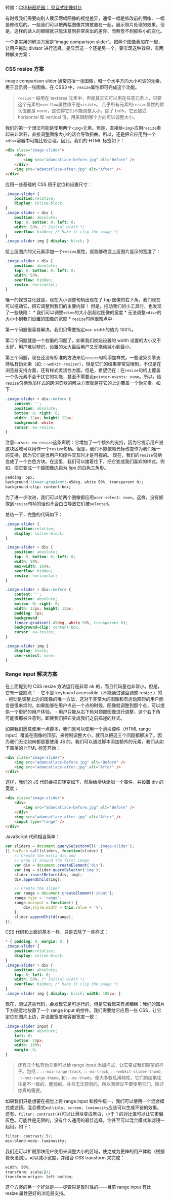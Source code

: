 转摘：[CSS秘密花园： 交互式图像对比](http://www.w3cplus.com/css3/css-secrets/interactive-image-comparison.html)

有时候我们需要向别人展示两幅图像的视觉差异，通常一幅是修改前的图像、一幅是修改后的。一般我们可以把两幅图像并排放置在一起，展示照片处理的效果。但是，这样的话人的眼睛就只能注意到非常突出的差异、而察觉不到那些小的变化。

一个更实用的解决方案是“image comparison slider”。把两个图像叠加在一起，让用户拖动 divisor 进行选择，是显示这一个还是另一个。要实现这种效果，有两种解决方案：

### CSS resize 方案
image comparison slider 通常包括一张图像，和一个水平方向大小可调的元素，用于显示另一张图像。在 CSS3 中，`resize`属性即可完成这个功能。

> `resize`一般用在 textarea 元素中，但是其实它可以用在任意元素上，只要这个元素的`overflow`属性值不是`visible`。
> 几乎所有元素的`resize`属性的默认值都是 none，这使得它们不能调整大小。除了 both，它还接受 horizontal 和 vertical 值，用来限制哪个方向可以调整大小。

我们的第一个想法可能是使用两个`<img>`元素。但是，直接给`<img>`应用`resize`看起来非常丑，直接调整图像大小的话会导致扭曲。所以，还是把它应用到一个`<div>`容器中可能比较合理。因此，我们的 HTML 标签如下：

```html
<div class="image-slider">
    <div>
        <img src="adamcatlace-before.jpg" alt="Before" />
    </div>
    <img src="adamcatlace-after.jpg" alt="After" />
</div>
```

应用一些基础的 CSS 用于定位和设置尺寸：

```css
.image-slider {
    position:relative;
    display: inline-block;
}
.image-slider > div {
    position: absolute;
    top: 0; bottom: 0; left: 0;
    width: 50%; /* Initial width */
    overflow: hidden; /* Make it clip the image */
}
.image-slider img { display: block; }
```

给上层图片的父元素添加一个`resize`属性，就能够改变上层图片显示的宽度了：

```css
.image-slider > div {
    position: absolute;
    top: 0; bottom: 0; left: 0;
    width: 50%;
    overflow: hidden;
    resize: horizontal;
}
```
唯一的视觉变化就是，现在大小调整句柄出现在了 top 图像的右下角。我们现在可以拖动它，把它调整到我们的主要内容！
但是，拖动我们的小工具时，也发现了一些缺陷：
    * 我们可以调整`<div>`的大小到超过图像的宽度
    * 无法调整`<div>`的大小小到我们设置的图像的宽度
    * `resize`句柄很难点中

第一个问题很容易解决。我们只需要指定`max-width`的值为 100%。

第二个问题就是一个权衡的问题了，如果我们初始设置的 width 设置的太小又不太好，用户难以辨识，设置的太大最后用户又无拖动减小到最小。

第三个问题，现在还没有标准的方法来给`resize`句柄添加样式。一些渲染引擎支持私有伪元素（如`::-webkit-resizer`），但是它们的结果非常受限制，不仅是在浏览器支持方面，还有样式灵活性方面。但是，希望仍在：在`resize`句柄上覆盖一个伪元素不会干扰它的功能，甚至不需要设`pointer-events: none`。所以，给`resize`句柄添加样式的跨浏览器的解决方案就是在它的上边覆盖一个伪元素。如下：

```css
.image-slider > div::before {
    content: '';
    position: absolute;
    bottom: 0; right: 0;
    width: 12px; height: 12px;
    background: white;
    cursor: ew-resize;
}
```

注意`cursor: ew-resize`这条声明：它增加了一个额外的支持，因为它提示用户说这块区域可以用作一个`resize`句柄。但是，我们不能依赖光标改变作为我们唯一的支持，因为它们是当用户和控件交互时才是可视的。
现在，我们的`resize`句柄变成了一个白色方块。在这里，我们可以接着往下，把它变成我们喜欢的样式。例如，把它变成一个距图像边距为 5px 的白色三角形。

```css
padding: 5px;
background:linear-gradient(-45deg, white 50%, transparent 0);
background-clip: content-box;
```

为了进一步改进，我们可以给两个图像都应用`user-select: none`。这样，没有抓取到`resize`句柄的话也不会白白导致它们被`selected`。

总结一下，完整的代码如下：

```css
.image-slider {
    position:relative;
    display: inline-block;
}

.image-slider > div {
    position: absolute;
    top: 0; bottom: 0; left: 0;
    width: 50%;
    max-width: 100%;
    overflow: hidden;
    resize: horizontal;
}

.image-slider > div::before {
    content: '';
    position: absolute;
    bottom: 0; right: 0;
    width: 12px; height: 12px;
    padding: 5px;
    background:
    linear-gradient(-45deg, white 50%, transparent 0);
    background-clip: content-box;
    cursor: ew-resize;
}

.image-slider img {
    display: block;
    user-select: none;
}
```

### Range input 解决方案
在上面提到的 CSS resize 方法运行是非常 ok 的，而且代码量也非常小。但是，它有一些缺点：
    - 它不是 keyboard accessible（不能通过键盘调整 resize ）的
    - 拖动是调整上边的图像的唯一方法，这对于非常大的图像和有运动障碍的用户而言是很麻烦的。如果能够在用户点击一个点的时候，图像就调整到那个点，可以提供一个更好的用户体验。
    - 用户只能从右下角对顶部图像进行调整，这个右下角可能很那被注意到，即使我们把它变成我们之前描述的样式。

如果我们愿意使用一点脚本，我们就可以使用一个滑块控件（HTML range input）覆盖在图像的顶部，来控制调整大小，就可以把这三个问题都解决了。因为我们无论如何都是要使用 JS 的，我们可以通过脚本添加额外的元素，我们从如下简单的 HTML 标签开始：

```html
<div class="image-slider">
    <img src="adamcatlace-before.jpg" alt="Before" />
    <img src="adamcatlace-after.jpg" alt="After" />
</div>
```

这样，我们的 JS 代码会把它转变如下，然后给滑块添加一个事件，并设置 div 的宽度：

```html
<div class="image-slider">
    <div>
        <img src="adamcatlace-before.jpg" alt="Before" />
    </div>
    <img src="adamcatlace-after.jpg" alt="After" />
    <input type="range" />
</div>
```

JavaScript 代码相当简单：

```javascript
var sliders = document.querySelectorAll('.image-slider');
[].forEach.call(sliders, function(slider) {
    // Create the extra div and
    // wrap it around the first image
    var div = document.createElement('div');
    var img = slider.querySelector('img');
    slider.insertBefore(div, img);
    div.appendChild(img);

    // Create the slider
    var range = document.createElement('input');
    range.type = 'range';
    range.oninput = function() {
        div.style.width = this.value + '%';
    };
    slider.appendChild(range);
});
```

CSS 代码和上面的基本一样，只是去除了一些样式：

```css
* { padding: 0; margin: 0; }
.image-slider {
    position:relative;
    display: inline-block;
}
.image-slider > div {
    position: absolute;
    top: 0; left: 0;
    width: 50%; /* Initial width */
    overflow: hidden; /* Make it clip the image */
}
.image-slider img { display: block; width: 100vw; }
```

现在，测试这些代码，会发现它是可运行的，但是它看起来有点糟糕：我们的图片下方随意地放置了一个 range input 的控件。我们需要给它应用一些 CSS，让它定位在图片上边，并设置宽度和容器宽度一致：

```css
.image-slider input {
    position: absolute;
    left: 0;
    bottom: 10px;
    width: 100%;
    margin: 0;
}
```

> 还有几个私有伪元素可以给 range input 添加样式，让它变成我们期望的样子。包括：`::-moz-range-track`, `::-ms-track`, `::-webkit-slider-thumb`, `::-moz-range-thumb`, 和`::-ms-thumb`。像大多数私用特性，它们的结果往往是不一致的、脆弱的、并且无法预测的，所以我建议不要使用它们，除非你真的需要。

如果我们只是想要在视觉上将 range input 和控件统一，我们可以使用一个混合模式或滤镜。混合模式`multiply`、`screen`、`luminosity`应该可以生成不错的效果。还有，`filter: contrast(4)`可以让滑块变成黑白，小于 1 的对比值可以让它更偏灰色。可能性是无限的，没有什么通用的最佳选择。你甚至可以混合模式和滤镜一起用，如下：

```css
filter: contrast(.5);
mix-blend-mode: luminosity;
```

我们还可以扩展那块用户使用来调整大小的区域，使之成为更棒的用户体验（根据费茨法则）。可以减小宽度，并结合 CSS transform 来完成：

```css
width: 50%;
transform: scale(2);
transform-origin: left bottom;
```

这个方案的另一个好处是——尽管只是暂时性的——目前 range input 有比 resize 属性更好的浏览器支持。


